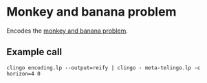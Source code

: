 # Monkey and banana problem

Encodes the [monkey and banana problem][mbp].

## Example call

    clingo encoding.lp --output=reify | clingo - meta-telingo.lp -c horizon=4 0

[mbp]: https://en.wikipedia.org/wiki/Monkey_and_banana_problem
